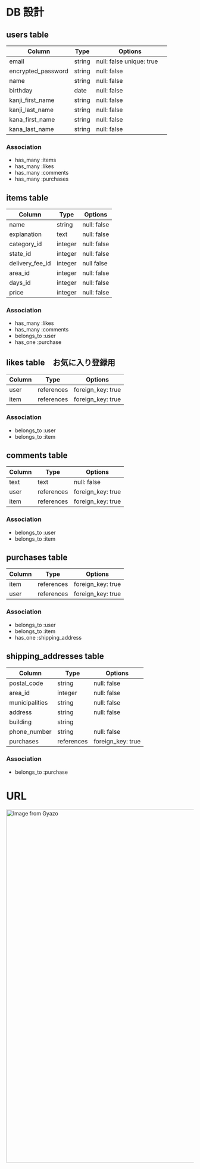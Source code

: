 # DB 設計

## users table
| Column             | Type                | Options                 |
|--------------------|---------------------|-------------------------|
| email | string | null: false unique: true　|
| encrypted_password | string | null: false |
| name | string | null: false |
| birthday | date | null: false |
| kanji_first_name | string | null: false |
| kanji_last_name | string | null: false |
| kana_first_name | string | null: false |
| kana_last_name | string | null: false |

### Association
- has_many :items
- has_many :likes
- has_many :comments
- has_many :purchases

## items table
| Column             | Type                | Options                 |
|--------------------|---------------------|-------------------------|
| name | string |  null: false |
| explanation | text | null: false | 
| category_id | integer | null: false |
| state_id | integer | null: false |
| delivery_fee_id | integer | null false |
| area_id | integer | null: false |
| days_id | integer | null: false |
| price | integer | null: false |

### Association
- has_many :likes
- has_many :comments
- belongs_to :user
- has_one :purchase

## likes table　お気に入り登録用
| Column             | Type                | Options                 |
|--------------------|---------------------|-------------------------|
| user |  references | foreign_key: true |
| item | references | foreign_key: true |

### Association
- belongs_to :user
- belongs_to :item

## comments table
| Column             | Type                | Options                 |
|--------------------|---------------------|-------------------------|
| text | text | null: false |
| user | references | foreign_key: true |
| item | references | foreign_key: true |

### Association
- belongs_to :user
- belongs_to :item

## purchases table
| Column             | Type                | Options                 |
|--------------------|---------------------|-------------------------|
| item | references | foreign_key: true |
| user | references | foreign_key: true |

### Association
- belongs_to :user
- belongs_to :item
- has_one :shipping_address

## shipping_addresses table 
| Column             | Type                | Options                 |
|--------------------|---------------------|-------------------------|
| postal_code | string | null: false |
| area_id | integer | null: false |
| municipalities | string | null: false |
| address | string | null: false |
| building | string | |
| phone_number | string | null: false |
| purchases | references | foreign_key: true |

### Association
- belongs_to :purchase


# URL
<a href="https://gyazo.com/be50a1dbbb1d9fc87e00d9cc8754c70f"><img src="https://i.gyazo.com/be50a1dbbb1d9fc87e00d9cc8754c70f.png" alt="Image from Gyazo" width="948"/></a>